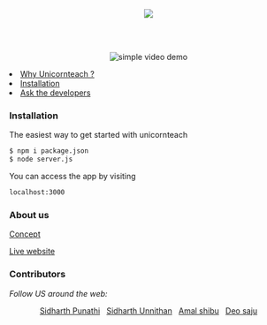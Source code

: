 <div align="center">
<img src="https://raw.githubusercontent.com/sidharthpunathil/unicornteachV2/main/public/images/logo.svg">

<br></br>

![simple video demo](https://github.com/TheAmalShibu/unicornteachV2/blob/main/Assets/simplevideodemo.gif)

</div>

<li><a href="#Why Unicornteach ?">Why Unicornteach ?</a></li>
<li><a href="#Installation">Installation</a></li>
<li><a href="#About-us">Ask the developers</a></li>

### Installation

The easiest way to get started with unicornteach

```bash
$ npm i package.json
$ node server.js
```

You can access the app by visiting

```bash
localhost:3000
```
### About us

<a href="https://docs.google.com/presentation/d/1X_5cFYmizqu-8cp4DHltDiI17BK6T65KlEPaCuGE_Vc/edit?usp=sharingg" title="Tutorial">Concept</a>
  
  <a href="https://unicornteach.herokuapp.com/" title="Website">Live website</a>
 

<h3>Contributors</h3>

<i>Follow US around the web:</i><br>

<div align="center">
  <a href="https://github.com/sidharthpunathil" >Sidharth Punathi</a>
  &nbsp;
  <a href="https://github.com/sid2020-devil" >Sidharth Unnithan</a>
  &nbsp;
  <a href="https://github.com/theamalshibu" >Amal shibu</a>
  &nbsp;
  <a href="https://github.com/Deosaju" >Deo saju</a>


</div>
